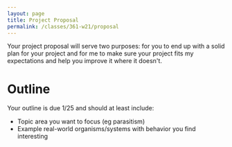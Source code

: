 ```yaml
---
layout: page
title: Project Proposal
permalink: /classes/361-w21/proposal
---
```


Your project proposal will serve two purposes: for you to end up with a solid plan for your project and for me to make sure your project fits my expectations and help you improve it where it doesn't.

# Outline
Your outline is due 1/25 and should at least include:

* Topic area you want to focus (eg parasitism)
* Example real-world organisms/systems with behavior you find interesting
